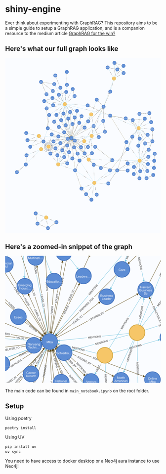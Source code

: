 # shiny-engine

Ever think about experimenting with GraphRAG? This repository aims to be a simple guide to setup a GraphRAG application, and is a companion resource to the medium article [GraphRAG for the win?](https://medium.com/mitb-for-all/graphrag-for-the-win-c19d580debd7)

## Here's what our full graph looks like
<p align="center">
    <img src="./images/full_kg.png">
</p>

## Here's a zoomed-in snippet of the graph
<p align="center">
    <img src="./images/full_kg_zoomed.png">
</p>

The main code can be found in `main_notebook.ipynb` on the root folder.

## Setup
Using poetry
```
poetry install
```

Using UV
```
pip install uv
uv sync
```

You need to have access to docker desktop or a Neo4j aura instance to use Neo4j!